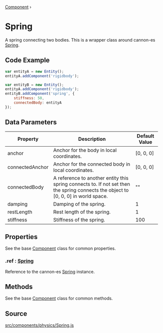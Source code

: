 [Component](api/core/Component) ›

# Spring
A spring connecting two bodies. This is a wrapper class around cannon-es [Spring](https://raw.githack.com/pmndrs/cannon-es/typedoc2/docs/classes/spring.html).

## Code Example

```javascript
var entityA = new Entity();
entityA.addComponent('rigidbody');

var entityB = new Entity();
entityA.addComponent('rigidbody');
entityB.addComponent('spring', {
	stiffness: 50,
	connectedBody: entityA
});
```

## Data Parameters

| Property        | Description                                                                                                                        | Default Value |
|-----------------|------------------------------------------------------------------------------------------------------------------------------------|---------------|
| anchor          | Anchor for the body in local coordinates.                                                                                          | [0, 0, 0]     |
| connectedAnchor | Anchor for the connected body in local coordinates.                                                                                | [0, 0, 0]     |
| connectedBody   | A reference to another entity this spring connects to. If not set then the spring connects the object to [0, 0, 0] in world space. | ""            |
| damping         | Damping of the spring.                                                                                                             | 1             |
| restLength      | Rest length of the spring.                                                                                                         | 1             |
| stiffness       | Stiffness of the spring.                                                                                                           | 100           |

## Properties

See the base [Component](api/core/Component) class for common properties.

### .<a>ref</a> : <span class="param">[Spring](https://raw.githack.com/pmndrs/cannon-es/typedoc2/docs/classes/spring.html)</span>
Reference to the cannon-es [Spring](https://raw.githack.com/pmndrs/cannon-es/typedoc2/docs/classes/spring.html) instance.

## Methods

See the base [Component](api/core/Component) class for common methods.

## Source
[src/components/physics/Spring.js](https://github.com/Cloud9c/taro/blob/master/src/components/physics/Spring.js)
